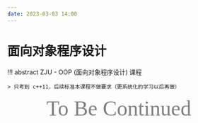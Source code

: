 ```yaml
---
date: 2023-03-03 14:00
---
```


# 面向对象程序设计

!!! abstract
    ZJU - OOP (面向对象程序设计) 课程
    
    > 只考到 c++11，后续标准本课程不做要求（更系统化的学习以后再做）

<center><font face="JetBrains Mono" color=grey size=18>To Be Continued</font></center>